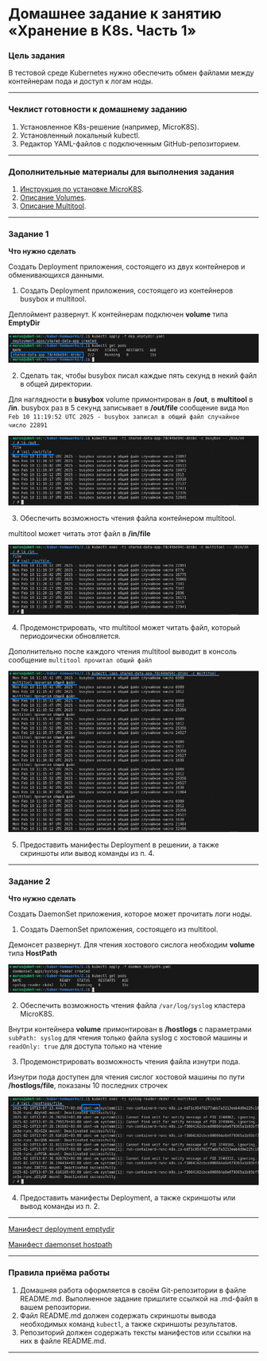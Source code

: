 # Домашнее задание к занятию «Хранение в K8s. Часть 1»

### Цель задания

В тестовой среде Kubernetes нужно обеспечить обмен файлами между контейнерам пода и доступ к логам ноды.

------

### Чеклист готовности к домашнему заданию

1. Установленное K8s-решение (например, MicroK8S).
2. Установленный локальный kubectl.
3. Редактор YAML-файлов с подключенным GitHub-репозиторием.

------

### Дополнительные материалы для выполнения задания

1. [Инструкция по установке MicroK8S](https://microk8s.io/docs/getting-started).
2. [Описание Volumes](https://kubernetes.io/docs/concepts/storage/volumes/).
3. [Описание Multitool](https://github.com/wbitt/Network-MultiTool).

------

### Задание 1 

**Что нужно сделать**

Создать Deployment приложения, состоящего из двух контейнеров и обменивающихся данными.

1. Создать Deployment приложения, состоящего из контейнеров busybox и multitool.

Деплоймент развернут. К контейнерам подключен **volume** типа **EmptyDir**

![Image alt](https://github.com/littlelucidlynx/kuber-homeworks/raw/main/2.1/Screen/dep_emptydir_apply.png)

2. Сделать так, чтобы busybox писал каждые пять секунд в некий файл в общей директории.

Для наглядности в **busybox** volume примонтирован в **/out**, в **multitool** в **/in**. busybox раз в 5 секунд записывает в **/out/file** сообщение вида `Mon Feb 10 11:19:52 UTC 2025 - busybox записал в общий файл случайное число 22891`

![Image alt](https://github.com/littlelucidlynx/kuber-homeworks/raw/main/2.1/Screen/ls_tail_busybox.png)

3. Обеспечить возможность чтения файла контейнером multitool.

multitool может читать этот файл в **/in/file**

![Image alt](https://github.com/littlelucidlynx/kuber-homeworks/raw/main/2.1/Screen/ls_tail_multitool.png)

4. Продемонстрировать, что multitool может читать файл, который периодоически обновляется.

Дополнительно после каждого чтения multitool выводит в консоль сообщение `multitool прочитал общий файл`

![Image alt](https://github.com/littlelucidlynx/kuber-homeworks/raw/main/2.1/Screen/multitool_logs.png)

5. Предоставить манифесты Deployment в решении, а также скриншоты или вывод команды из п. 4.

------

### Задание 2

**Что нужно сделать**

Создать DaemonSet приложения, которое может прочитать логи ноды.

1. Создать DaemonSet приложения, состоящего из multitool.

Демонсет развернут. Для чтения хостового сислога необходим **volume** типа **HostPath**

![Image alt](https://github.com/littlelucidlynx/kuber-homeworks/raw/main/2.1/Screen/daemon_hostpath_apply.png)

2. Обеспечить возможность чтения файла `/var/log/syslog` кластера MicroK8S.

Внутри контейнера **volume** примонтирован в **/hostlogs** с параметрами `subPath: syslog` для чтения только файла syslog с хостовой машины и `readOnly: true` для доступа только на чтение

3. Продемонстрировать возможность чтения файла изнутри пода.

Изнутри пода доступен для чтения сислог хостовой машины по пути **/hostlogs/file**, показаны 10 последних строчек

![Image alt](https://github.com/littlelucidlynx/kuber-homeworks/raw/main/2.1/Screen/tail_syslog.png)

4. Предоставить манифесты Deployment, а также скриншоты или вывод команды из п. 2.

---

[Манифест deployment emptydir](https://github.com/littlelucidlynx/kuber-homeworks/raw/main/2.1/dep_emptydir.yaml)

[Манифест daemonset hostpath](https://github.com/littlelucidlynx/kuber-homeworks/raw/main/2.1/daemon_hostpath.yaml)

------

### Правила приёма работы

1. Домашняя работа оформляется в своём Git-репозитории в файле README.md. Выполненное задание пришлите ссылкой на .md-файл в вашем репозитории.
2. Файл README.md должен содержать скриншоты вывода необходимых команд `kubectl`, а также скриншоты результатов.
3. Репозиторий должен содержать тексты манифестов или ссылки на них в файле README.md.

------
